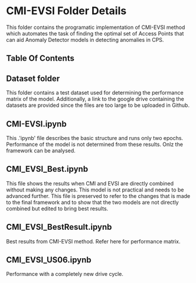 # CMI-EVSI Folder Details

This folder contains the programatic implementation of CMI-EVSI method which automates the task of finding the optimal set of Access Points that can aid Anomaly Detector models in detecting anomalies in CPS.

## Table Of Contents

## Dataset folder
This folder contains a test dataset used for determining the performance matrix of the model. Additionally, a link to the google drive containing the datasets are provided since the files are too large to be uploaded in Github.

## CMI-EVSI.ipynb
This .'ipynb' file describes the basic structure and runs only two epochs. 
Performance of the model is not determined from these results. Onlz the framework can be analysed.

## CMI_EVSI_Best.ipynb
This file shows the results when CMI and EVSI are directly combined without making any changes. This model is not practical and needs to be advanced further.
This file is preserved to refer to the changes that is made to the final framework and to show that the two models are not directly combined but edited to bring best results.

## CMI_EVSI_BestResult.ipynb
Best results from CMI-EVSI method. Refer here for performance matrix.

## CMI_EVSI_US06.ipynb
 Performance with a completely new drive cycle.
